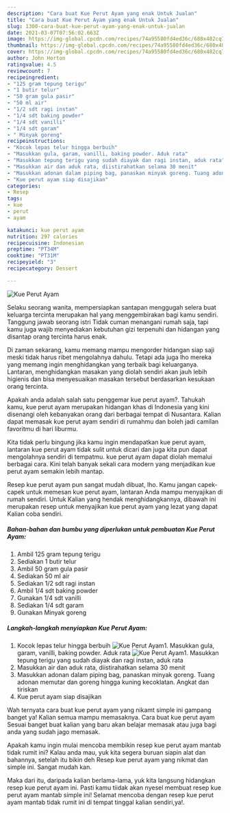 ```yaml
---
description: "Cara buat Kue Perut Ayam yang enak Untuk Jualan"
title: "Cara buat Kue Perut Ayam yang enak Untuk Jualan"
slug: 1300-cara-buat-kue-perut-ayam-yang-enak-untuk-jualan
date: 2021-03-07T07:56:02.663Z
image: https://img-global.cpcdn.com/recipes/74a95580fd4ed36c/680x482cq70/kue-perut-ayam-foto-resep-utama.jpg
thumbnail: https://img-global.cpcdn.com/recipes/74a95580fd4ed36c/680x482cq70/kue-perut-ayam-foto-resep-utama.jpg
cover: https://img-global.cpcdn.com/recipes/74a95580fd4ed36c/680x482cq70/kue-perut-ayam-foto-resep-utama.jpg
author: John Horton
ratingvalue: 4.5
reviewcount: 7
recipeingredient:
- "125 gram tepung terigu"
- "1 butir telur"
- "50 gram gula pasir"
- "50 ml air"
- "1/2 sdt ragi instan"
- "1/4 sdt baking powder"
- "1/4 sdt vanilli"
- "1/4 sdt garam"
- " Minyak goreng"
recipeinstructions:
- "Kocok lepas telur hingga berbuih"
- "Masukkan gula, garam, vanilli, baking powder. Aduk rata"
- "Masukkan tepung terigu yang sudah diayak dan ragi instan, aduk rata"
- "Masukkan air dan aduk rata, diistirahatkan selama 30 menit"
- "Masukkan adonan dalam piping bag, panaskan minyak goreng. Tuang adonan memutar dan goreng hingga kuning kecoklatan. Angkat dan tiriskan"
- "Kue perut ayam siap disajikan"
categories:
- Resep
tags:
- kue
- perut
- ayam

katakunci: kue perut ayam 
nutrition: 297 calories
recipecuisine: Indonesian
preptime: "PT34M"
cooktime: "PT31M"
recipeyield: "3"
recipecategory: Dessert

---
```



![Kue Perut Ayam](https://img-global.cpcdn.com/recipes/74a95580fd4ed36c/680x482cq70/kue-perut-ayam-foto-resep-utama.jpg)

Selaku seorang wanita, mempersiapkan santapan menggugah selera buat keluarga tercinta merupakan hal yang menggembirakan bagi kamu sendiri. Tanggung jawab seorang istri Tidak cuman menangani rumah saja, tapi kamu juga wajib menyediakan kebutuhan gizi terpenuhi dan hidangan yang disantap orang tercinta harus enak.

Di zaman  sekarang, kamu memang mampu mengorder hidangan siap saji meski tidak harus ribet mengolahnya dahulu. Tetapi ada juga lho mereka yang memang ingin menghidangkan yang terbaik bagi keluarganya. Lantaran, menghidangkan masakan yang diolah sendiri akan jauh lebih higienis dan bisa menyesuaikan masakan tersebut berdasarkan kesukaan orang tercinta. 



Apakah anda adalah salah satu penggemar kue perut ayam?. Tahukah kamu, kue perut ayam merupakan hidangan khas di Indonesia yang kini disenangi oleh kebanyakan orang dari berbagai tempat di Nusantara. Kalian dapat memasak kue perut ayam sendiri di rumahmu dan boleh jadi camilan favoritmu di hari liburmu.

Kita tidak perlu bingung jika kamu ingin mendapatkan kue perut ayam, lantaran kue perut ayam tidak sulit untuk dicari dan juga kita pun dapat mengolahnya sendiri di tempatmu. kue perut ayam dapat diolah memalui berbagai cara. Kini telah banyak sekali cara modern yang menjadikan kue perut ayam semakin lebih mantap.

Resep kue perut ayam pun sangat mudah dibuat, lho. Kamu jangan capek-capek untuk memesan kue perut ayam, lantaran Anda mampu menyajikan di rumah sendiri. Untuk Kalian yang hendak menghidangkannya, dibawah ini merupakan resep untuk menyajikan kue perut ayam yang lezat yang dapat Kalian coba sendiri.

<!--inarticleads1-->

##### Bahan-bahan dan bumbu yang diperlukan untuk pembuatan Kue Perut Ayam:

1. Ambil 125 gram tepung terigu
1. Sediakan 1 butir telur
1. Ambil 50 gram gula pasir
1. Sediakan 50 ml air
1. Sediakan 1/2 sdt ragi instan
1. Ambil 1/4 sdt baking powder
1. Gunakan 1/4 sdt vanilli
1. Sediakan 1/4 sdt garam
1. Gunakan  Minyak goreng




<!--inarticleads2-->

##### Langkah-langkah menyiapkan Kue Perut Ayam:

1. Kocok lepas telur hingga berbuih
<img src="https://img-global.cpcdn.com/steps/835d0788176bbc73/160x128cq70/kue-perut-ayam-langkah-memasak-1-foto.jpg" alt="Kue Perut Ayam">1. Masukkan gula, garam, vanilli, baking powder. Aduk rata
<img src="https://img-global.cpcdn.com/steps/0f08562592f93129/160x128cq70/kue-perut-ayam-langkah-memasak-2-foto.jpg" alt="Kue Perut Ayam">1. Masukkan tepung terigu yang sudah diayak dan ragi instan, aduk rata
1. Masukkan air dan aduk rata, diistirahatkan selama 30 menit
1. Masukkan adonan dalam piping bag, panaskan minyak goreng. Tuang adonan memutar dan goreng hingga kuning kecoklatan. Angkat dan tiriskan
1. Kue perut ayam siap disajikan




Wah ternyata cara buat kue perut ayam yang nikamt simple ini gampang banget ya! Kalian semua mampu memasaknya. Cara buat kue perut ayam Sesuai banget buat kalian yang baru akan belajar memasak atau juga bagi anda yang sudah jago memasak.

Apakah kamu ingin mulai mencoba membikin resep kue perut ayam mantab tidak rumit ini? Kalau anda mau, yuk kita segera buruan siapin alat dan bahannya, setelah itu bikin deh Resep kue perut ayam yang nikmat dan simple ini. Sangat mudah kan. 

Maka dari itu, daripada kalian berlama-lama, yuk kita langsung hidangkan resep kue perut ayam ini. Pasti kamu tiidak akan nyesel membuat resep kue perut ayam mantab simple ini! Selamat mencoba dengan resep kue perut ayam mantab tidak rumit ini di tempat tinggal kalian sendiri,ya!.

